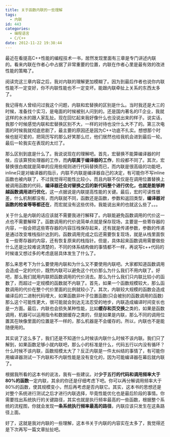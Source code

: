 ```yaml
---
title: 关于函数内联的一些理解
tags:
  - 内联
id: 443
categories:
  - 编程语言
  - C/C++
date: 2012-11-22 19:38:44
---
```


最近在看提高C++性能的编程技术一书，居然发现里面有三章是专门讲述内联的。看来内联在作者心中占据了非常重要的位置，内联在作者心里是最有效的改进性能的策略了。

阅读完这三章内容之后，我对内联的理解更加模糊了。因为到最后作者也说你内联性能不一定变好，你不内联性能也不一定变坏。能跟内联牵扯上关系的东西太多了。

我记得有人曾经问过我这个问题，内联和宏替换的区别是什么。当时我还是大三的时候，准备找个实习，是电面的时候被别人问到的。还是国内著名的IT企业，我就这样的水水的跟人家乱扯。现在回忆起来我好像什么也没说出来的样子。说实话，我那个时候感觉内联和宏替换区别不大，一样的对待也没什么大不了的。第三次电面的时候我就彻底悲剧了，最主要的原因还是因为C++功底不扎实。想想那个时候也挺可爱的，把简历写的那么好笑那么烂，他们居然也给我机会进到最后一轮。最后一轮我实在表现的太烂了。

那么区别到底是什么了。我说说现在的理解吧。首先，宏替换不能算编译器的时候，应该算预处理器的工作，而**内联属于编译器的工作**，阶段都不同了。其次，宏替换很白痴就是简单的应用些规则进行代码替换而已，而内联是很高级的功能吧，inline只是对编译器的指示，内联不内联是编译器自己的决定，有可能你不写inline函数也被内联了，不过我觉得可能性比较小，而且内联不仅仅是在调用位置替换上被调用函数的代码，**编译器还会对替换之后的新代码整个进行优化，也就是能够跨越函数调用进行优化**，这一点据说是内联提高性能的关键。最后，宏的可读性很差，什么机制都没有，而内联就不同，函数还是函数，参数和返回类型，**编译器对函数的检查等等都还在**，而宏就没有这些优待。我能说出来的也就这么些了。。。

关于什么是内联的话应该就不需要我进行解释了。内联能避免函数调用的代价这一点也不需要解释了。函数调用的代价说简单点就是保存现场，主要是一些寄存器的内容，一般会把这些寄存器的内容压栈保存起来，还有就是传递参数，参数的传递是通过改变堆栈指针达到的。函数调用完成之后还需要恢复现场，就是从栈里面恢复一些寄存器的内容，还有恢复原来的栈指针。但是，具体起来函数调用需要做些什么还是比较难说清楚的，不同的体系结构做的事情都不一样，再说写c++代码的时候谁又想过多的考虑底层具体发生了什么了。

那么来思考下为什么要使用内联和为什么又不要使用内联吧。大家都知道函数调用会造成一定的代价，既然内联可以避免这个代价那么为什么我们不用内联了。好吧，那么我们就用内联把函数调用的代价消去。那么为什么我们只内联比较小的函数了，而超过一定规模的函数就不内联了。首先，如果一个函数规模较大，那么函数调用的代价在整个代价里面的比例就较小了。其次，内联较大规模的函数会造成编译后的二进制代码增大，如果函数非叶子位置函数(只会被别的函数调用的函数)那么这个可能性更大，很可能就会到达无法忍受的地步，内联造成编译时间变长也是一方面。最后，内联也会损失某种性能，比如**缓存和页交换**之类的，如果是函数调用，机器可以运用指令和数据缓存之类的，但是如果是内联，那么不同的调用位置其在映像里面的位置是不一样的，那么机器是不会缓存的。所以，内联也不是能随便用的。

其实说了这么多了，我们还是不知道什么时候该内联什么时候不该内联。我们只了解到，如果函数足够小就内联吧，那么小的标准是什么，代码五行以内没有循环？什么时候不该内联，函数规模太大了？反正内联是一件太纠结的事情了，有可能你用编译器测试一下内联和不内联性能是没有变化的，因为可能编译器在幕后就内联了。

根据我所看的这本书的说法，我有一些建议。对**少于五行的代码和调用频率大于80%的函数**一定内联，其余的你还是仔细考虑下吧。你可以再分解调用频率大于80%的函数，使其规模变小，然后再考虑是否内联它。其实，这本书的思想还是对整个系统进行测试之后才进行内联选择，毕竟性能优化也是最后阶段的事情。你需要找出系统执行的关键路径，其实也就是执行频率最高的一些函数，根据整个系统的流程图，你就会发现**一条系统执行频率最高的路径**，内联应该只发生在这条路径上面。

好了，这就是我对内联的一些理解，这本书关于内联的内容实在太多了，我觉得还是下次再写一篇文章扯扯吧。